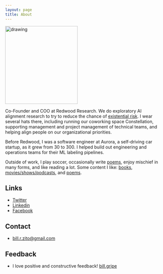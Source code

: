 ```yaml
---
layout: page
title: About
---
```


<img src="https://github.com/BillZito/billzito.github.io/blob/master/assets/bill_goto_headshot.jpg?raw=true" alt="drawing" width="233" height="250"/>

Co-Founder and COO at Redwood Research. We do exploratory AI alignment research to try to reduce the chance of [existential risk](https://en.wikipedia.org/wiki/Global_catastrophic_risk). I wear several hats there, including running our coworking space Constellation, supporting management and project management of technical teams, and helping align people on our organizational priorities.

Before Redwood, I was a software engineer at Aurora, a self-driving car startup, as it grew from 30 to 300. I helped build out engineering and operations teams for their ML labeling pipelines.

Outside of work, I play soccer, occasionally write [poems](https://drive.google.com/drive/u/1/folders/1g5lRuVwO-L4RgQp0yHDHV6qtOnWH6sLN), enjoy mischief in many forms, and like reading a lot. Some content I like: [ books](https://www.goodreads.com/review/list/107138592-bill-zito?shelf=five-stars&view=table), [movies/shows/podcasts](https://twitter.com/billzito1/status/1519903268863832067), and 	[poems](https://drive.google.com/drive/u/1/folders/1OmXlI-vnVMzEVq2plDkbz6YRgGyy8lnq).


## Links
* [Twitter](https://twitter.com/billzito1/)
* [Linkedin](https://www.linkedin.com/in/billzito/)
* [Facebook](https://www.facebook.com/billzito8/)


## Contact
* bill.r.zito@gmail.com

## Feedback
* I love positive and constructive feedback! [bill.gripe](https://www.admonymous.co/billzito)

